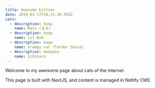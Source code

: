 ```yaml
---
title: Awesome kitties
date: 2019-03-17T19:31:20.591Z
cats:
  - description: boop
    name: Maru (まる)
  - description: boop
    name: Lil Bub
  - description: boop
    name: Grumpy cat (Tardar Sauce)
  - description: booopie
    name: Ichikaro
---
```

Welcome to my awesome page about cats of the internet. 

This page is built with NextJS, and content is managed in Netlify CMS
